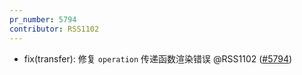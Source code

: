 ```yaml
---
pr_number: 5794
contributor: RSS1102
---
```


- fix(transfer): 修复 `operation`  传递函数渲染错误 @RSS1102 ([#5794](https://github.com/Tencent/tdesign-vue-next/pull/5794))

